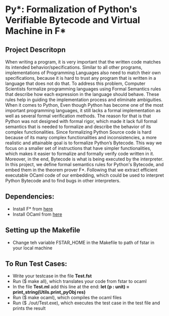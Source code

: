 # Py*: Formalization of Python's Verifiable Bytecode and Virtual Machine in F* 

## Project Descritopn
When writing a program, it is very important that the written code matches its intended behavior/specifications. Similar to all other programs, implementations of Programming Languages also need to match their own specifications, because it is hard to trust any program that is written in a language that does not do that. To address this problem, Computer Scientists formalize programming languages using Formal Semantics rules that describe how each expression in the language should behave. These rules help in guiding the implementation process and eliminate ambiguities. When it comes to Python, Even though Python has become one of the most important programming languages, it still lacks a formal implementation as well as several formal verification methods. The reason for that is that Python was not designed with formal rigor, which made it lack full formal semantics that is needed to formalize and describe the behavior of its complex functionalities. Since formalizing Python Source code is hard because of its many complex functionalities and inconsistencies, a more realistic and attainable goal is to formalize Python’s Bytecode. This way we focus on a smaller set of instructions that have simpler functionalities, which makes it easier to formalize and formally verify code written in it. Moreover, in the end, Bytecode is what is being executed by the interpreter. In this project, we define formal semantics rules for Python's Bytecode, and embed them in the theorem prover F*. Following that we extract efficient executable OCaml code of our embedding, which could be used to interpret Python Bytecode and to find bugs in other interpreters.

## Dependencies:
- Install F* from [here](https://www.fstar-lang.org/#download)
- Install OCaml from [here](https://ocaml.org/)

## Setting up the Makefile
- Change teh variable FSTAR_HOME in the Makefile to path of fstar in your local machine

## To Run Test Cases:
- Write your testcase in the file **Test.fst**
- Run ($ make all), which translates your code from fstar to ocaml
- In the file **Test.ml** add this line at the end: **let (p : unit) = print_string(Utils.print_pyObj res)**
- Run ($ make ocaml), which compiles the ocaml files
- Run ($ ./out/Test.exe), which executes the test case in the test file and prints the result
